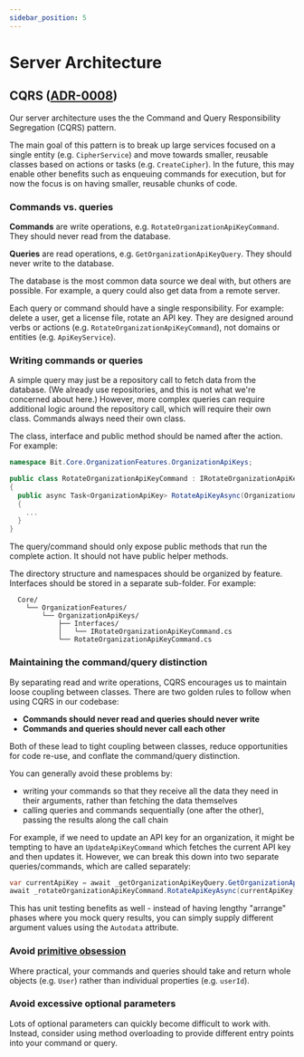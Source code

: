 ```yaml
---
sidebar_position: 5
---
```


# Server Architecture

## CQRS ([ADR-0008](../adr/0008-server-CQRS-pattern.md))

Our server architecture uses the the Command and Query Responsibility Segregation (CQRS) pattern.

The main goal of this pattern is to break up large services focused on a single entity (e.g.
`CipherService`) and move towards smaller, reusable classes based on actions or tasks (e.g.
`CreateCipher`). In the future, this may enable other benefits such as enqueuing commands for
execution, but for now the focus is on having smaller, reusable chunks of code.

### Commands vs. queries

**Commands** are write operations, e.g. `RotateOrganizationApiKeyCommand`. They should never read
from the database.

**Queries** are read operations, e.g. `GetOrganizationApiKeyQuery`. They should never write to the
database.

The database is the most common data source we deal with, but others are possible. For example, a
query could also get data from a remote server.

Each query or command should have a single responsibility. For example: delete a user, get a license
file, rotate an API key. They are designed around verbs or actions (e.g.
`RotateOrganizationApiKeyCommand`), not domains or entities (e.g. `ApiKeyService`).

### Writing commands or queries

A simple query may just be a repository call to fetch data from the database. (We already use
repositories, and this is not what we're concerned about here.) However, more complex queries can
require additional logic around the repository call, which will require their own class. Commands
always need their own class.

The class, interface and public method should be named after the action. For example:

```csharp
namespace Bit.Core.OrganizationFeatures.OrganizationApiKeys;

public class RotateOrganizationApiKeyCommand : IRotateOrganizationApiKeyCommand
{
  public async Task<OrganizationApiKey> RotateApiKeyAsync(OrganizationApiKey organizationApiKey)
  {
    ...
  }
}
```

The query/command should only expose public methods that run the complete action. It should not have
public helper methods.

The directory structure and namespaces should be organized by feature. Interfaces should be stored
in a separate sub-folder. For example:

```text
  Core/
    └── OrganizationFeatures/
        └── OrganizationApiKeys/
            ├── Interfaces/
            │   └── IRotateOrganizationApiKeyCommand.cs
            └── RotateOrganizationApiKeyCommand.cs
```

### Maintaining the command/query distinction

By separating read and write operations, CQRS encourages us to maintain loose coupling between
classes. There are two golden rules to follow when using CQRS in our codebase:

- **Commands should never read and queries should never write**
- **Commands and queries should never call each other**

Both of these lead to tight coupling between classes, reduce opportunities for code re-use, and
conflate the command/query distinction.

You can generally avoid these problems by:

- writing your commands so that they receive all the data they need in their arguments, rather than
  fetching the data themselves
- calling queries and commands sequentially (one after the other), passing the results along the
  call chain

For example, if we need to update an API key for an organization, it might be tempting to have an
`UpdateApiKeyCommand` which fetches the current API key and then updates it. However, we can break
this down into two separate queries/commands, which are called separately:

```csharp
var currentApiKey = await _getOrganizationApiKeyQuery.GetOrganizationApiKeyAsync(orgId);
await _rotateOrganizationApiKeyCommand.RotateApiKeyAsync(currentApiKey);
```

This has unit testing benefits as well - instead of having lengthy "arrange" phases where you mock
query results, you can simply supply different argument values using the `Autodata` attribute.

### Avoid [primitive obsession](https://refactoring.guru/smells/primitive-obsession)

Where practical, your commands and queries should take and return whole objects (e.g. `User`) rather
than individual properties (e.g. `userId`).

### Avoid excessive optional parameters

Lots of optional parameters can quickly become difficult to work with. Instead, consider using
method overloading to provide different entry points into your command or query.
